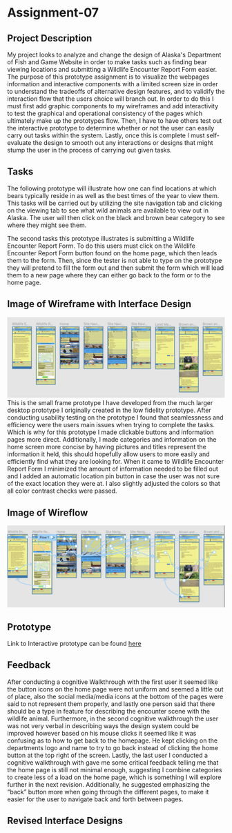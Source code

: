# Assignment-07
## Project Description 
My project looks to analyze and change the design of Alaska's Department of Fish and Game Website in order to make tasks such as finding bear viewing locations and submitting a Wildlife Encounter Report Form easier. The purpose of this prototype assignment is to visualize the webpages information and interactive components with a limited screen size in order to understand the tradeoffs of alternative design features, and to validify the interaction flow that the users choice will branch out. In order to do this I must first add graphic components to my wireframes and add interactivity to test the graphical and operational consistency of the pages which ultimately make up the prototypes flow. Then, I have to have others test out the interactive prototype to determine whether or not the user can easily carry out tasks within the system. Lastly, once this is complete I must self-evaluate the design to smooth out any interactions or designs that might stump the user in the process of carrying out given tasks.

## Tasks
The following prototype will illustrate how one can find locations at which bears typically reside in as well as the best times of the year to view them. This tasks will be carried out by utilizing the site navigation tab and clicking on the viewing tab to see what wild animals are available to view out in Alaska. The user will then click on the black and brown bear category to see where they might see them. 

The second tasks this prototype illustrates is submitting a Wildlife Encounter Report Form. To do this users must click on the Wildlife Encounter Report Form button found on the home page, which then leads them to the form. Then, since the tester is not able to type on the prototype they will pretend to fill the form out and then submit the form which will lead them to a new page where they can either go back to the form or to the home page. 

## Image of Wireframe with Interface Design
<img src="Wireframe.png"> </a> 
This is the small frame prototype I have developed from the much larger desktop prototype I originally created in the low fidelity prototype. After conducting usability testing on the prototype I found that seamlessness and efficiency were the users main issues when trying to complete the tasks. Which is why for this prototype I made clickable buttons and information pages more direct. Additionally, I made categories and information on the home screen more concise by having pictures and titles represent the information it held, this should hopefully allow users to more easily and efficiently find what they are looking for. When it came to Wildlife Encounter Report Form I minimized the amount of information needed to be filled out and I added an automatic location pin button in case the user was not sure of the exact location they were at. I also slightly adjusted the colors so that all color contrast checks were passed. 

## Image of Wireflow 
<img src="Wireflow.png"> </a>

## Prototype 
Link to Interactive prototype can be found <a href=""> here </a>

## Feedback
After conducting a cognitive Walkthrough with the first user it seemed like the button icons on the home page were not uniform and seemed a little out of place, also the social media/media icons at the bottom of the pages were said to not represent them properly, and lastly one person said that there should be a type in feature for describing the encounter scene with the wildlife animal. Furthermore, in the second cognitive walkthrough the user was not very verbal in describing ways the design system could be improved however based on his mouse clicks it seemed like it was confusing as to how to get back to the homepage. He kept clicking on the departments logo and name to try to go back instead of clicking the home button at the top right of the screen. Lastly, the last user I conducted a cognitive walkthrough with gave me some critical feedback telling me that the home page is still not minimal enough, suggesting I combine categories to create less of a load on the home page, which is something I will explore further in the next revision. Additionally, he suggested emphasizing the “back” button more when going through the different pages, to make it easier for the user to navigate back and forth between pages. 

## Revised Interface Designs



